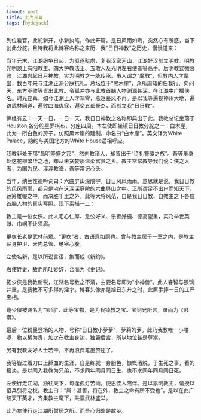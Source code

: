 ```yaml
---
layout: post
title: 此为开篇
tags: [hydejack]
---
```


列位看官，此舵新开，小新执笔，作此开篇。是日风雨如晦，突然心有所感，当下创此分舵。且待我将此博客名称之来历、我“日日神教”之历史，慢慢道来：

当年元末，江湖纷争日起，为驱逐鞑虏，复我汉家河山，江湖好汉创立明教。明教光明顶上有阳教主、四大护教法王、五散人及光明左右使者等高手。后明教式微衰败，江湖兴起日月神教，实为明教之一脉传承。虽人谓之“魔教”，但教内人才辈出，数百年来与江湖正派分庭抗礼。总坛位于“黑木崖”，众所周知的任我行、向问天、东方不败等皆出此教。令狐冲亦与此教首脑人物渊源甚深，在江湖中广播侠名。时光荏苒，如今江湖上人才凋零，燕赵豪风不再。是以我等遍视神州大地，遍访武林同道，遍败四海仇寇，遍交五都豪杰，而创立我“日日教”。

佛经有云：一天一日，一日一天。我日日神教之名称即典出于此。我教总坛坐落于Houston,各分舵星罗棋布，分座四周。本左使即坐镇日日教分舵之一：白木崖，此为一所白色的房子，仿照黑木崖的建制，命名曰“白木崖”。英文译为White Palace，隐约与美国北方的White House遥相呼应。

我教非处于那“昌明隆盛之邦”，然创教诸人，却皆出于“诗礼簪缨之族”。吾等虽身处这花柳繁华之地，却从未贪婪那温柔富贵之乡。教主常常教导我们说：侠之大者，为国为民。淳淳教诲，吾等常记心头。

当年，纳兰性德吟词曰：六曲屏山深院宇，日日风风雨雨。意思就是说，我日日教的风风雨雨，都只是宅在这深深庭院的六曲屏山之中。正所谓足不出户而知天下，运筹帷幄之中，而决胜千里之外，此等大将风范，自是我日日教、自教主之下各位首脑人物的真实写照。现下素描一二：

教主是一位女侠。此人宅心仁厚、急公好义、乐善好施、德高望重，实乃举世英雌、巾帼不让须眉。

更衣长老是武林前辈。“更衣”者，古语意如厕也。曾与教主居于一室之内，是教主贴身护卫、大内总管、绝密心腹。

左使名新，是以所说言语，集而成《新约》。

右使姓史，故而所吐妙辞，合而为《史记》。

拓少侠是我教新锐，江湖名号数之不清，主要名号即为“小神兽”。此人睿智与猥琐并重，是我教不可多得的淫才。博客头像亦是旭日东升之时，此厮手捧一日的庄严宝相。

蹇少侠被赐名为“宝剑”，此等宝物，是为我镇教之宝。宝剑兄所言，录而为《贱谱》。

最后一位粉墨登场的人物，号称“日日教小萝萝”，萝莉的萝。此乃我教唯一小喽啰，物以稀为贵，加之在教主身边，独霸后宫，所以地位甚是尊崇。

另有我教友好人士若干，不再浪费笔墨赘述了。

我等皆过着刀口上舔血的生涯，自是练就一身胆色，慷慨洒脱，于生死之事，看的极淡。是以同入我教为兄弟，不求同年同月同日生，也不求同年同月同日死。

左使行走江湖，独往天下，每逢孤灯苦雨，便思佳人陪伴。是以禀明教主，请授以招兵引将之权。教主曰：“屌！甚善，将在外，教主之命有所不受也”。是以在此广结天下英才，齐集教主麾下，共蘘武林盛举。

此乃左使行走江湖所暂居之所。而吾心归处是故乡。